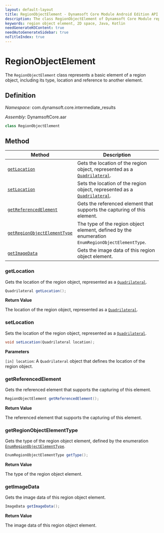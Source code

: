 ```yaml
---
layout: default-layout
title: RegionObjectElement - Dynamsoft Core Module Android Edition API Reference
description: The class RegionObjectElement of Dynamsoft Core Module represents an element of a region object in 2D space, which provides the interface for region object elements.
keywords: region object element, 2D space, Java, Kotlin
needGenerateH3Content: true
needAutoGenerateSidebar: true
noTitleIndex: true
---
```


# RegionObjectElement

The `RegionObjectElement` class represents a basic element of a region object, including its type, location and reference to another element.

## Definition

*Namespace:* com.dynamsoft.core.intermediate_results

*Assembly:* DynamsoftCore.aar

```java
class RegionObjectElement
```

## Method

| Method | Description |
| ------ | ----------- |
| [`getLocation`](#getlocation) | Gets the location of the region object, represented as a [`Quadrilateral`](../basic-structures/quadrilateral.md). |
| [`setLocation`](#setlocation) | Sets the location of the region object, represented as a [`Quadrilateral`](../basic-structures/quadrilateral.md). |
| [`getReferencedElement`](#getreferencedelement) | Gets the referenced element that supports the capturing of this element. |
| [`getRegionObjectElementType`](#getregionobjectelementtype) | The type of the region object element, defined by the enumeration `EnumRegionObjectElementType`. |
| [`getImageData`](#getimagedata) | Gets the image data of this region object element. |

### getLocation

Gets the location of the region object, represented as a [`Quadrilateral`](../basic-structures/quadrilateral.md).

```java
Quadrilateral getLocation();
```

**Return Value**

The location of the region object, represented as a [`Quadrilateral`](../basic-structures/quadrilateral.md).

### setLocation

Sets the location of the region object, represented as a [`Quadrilateral`](../basic-structures/quadrilateral.md).

```java
void setLocation(Quadrilateral location);
```

**Parameters**

`[in] location`: A `Quadrilateral` object that defines the location of the region object.

### getReferencedElement

Gets the referenced element that supports the capturing of this element.

```java
RegionObjectElement getReferencedElement();
```

**Return Value**

The referenced element that supports the capturing of this element.

### getRegionObjectElementType

Gets the type of the region object element, defined by the enumeration [`EnumRegionObjectElementType`]({{site.dcv_enumerations}}core/region-object-element-type.html).

```java
EnumRegionObjectElementType getType();
```

**Return Value**

The type of the region object element.

### getImageData

Gets the image data of this region object element.

```java
ImageData getImageData();
```

**Return Value**

The image data of this region object element.
